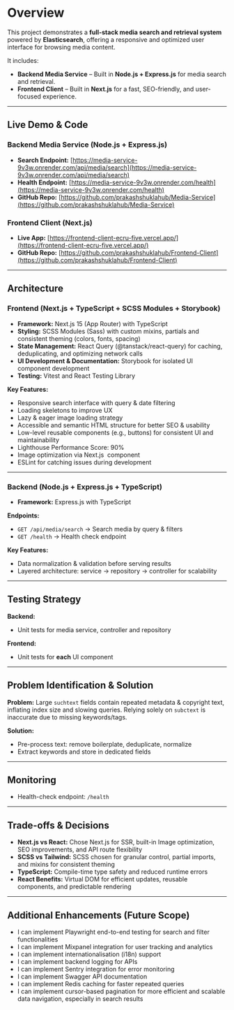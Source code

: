 # Overview

This project demonstrates a **full-stack media search and retrieval system** powered by **Elasticsearch**, offering a responsive and optimized user interface for browsing media content.

It includes:

- **Backend Media Service** – Built in **Node.js + Express.js** for media search and retrieval.
- **Frontend Client** – Built in **Next.js** for a fast, SEO-friendly, and user-focused experience.

---

## Live Demo & Code

### Backend Media Service (Node.js + Express.js)

- **Search Endpoint:** [https://media-service-9v3w.onrender.com/api/media/search](https://media-service-9v3w.onrender.com/api/media/search)
- **Health Endpoint:** [https://media-service-9v3w.onrender.com/health](https://media-service-9v3w.onrender.com/health)
- **GitHub Repo:** [https://github.com/prakashshuklahub/Media-Service](https://github.com/prakashshuklahub/Media-Service)

### Frontend Client (Next.js)

- **Live App:** [https://frontend-client-ecru-five.vercel.app/](https://frontend-client-ecru-five.vercel.app/)
- **GitHub Repo:** [https://github.com/prakashshuklahub/Frontend-Client](https://github.com/prakashshuklahub/Frontend-Client)

---

## Architecture

### Frontend (Next.js + TypeScript + SCSS Modules + Storybook)

- **Framework:** Next.js 15 (App Router) with TypeScript
- **Styling:** SCSS Modules (Sass) with custom mixins, partials and consistent theming (colors, fonts, spacing)
- **State Management:** React Query (@tanstack/react-query) for caching, deduplicating, and optimizing network calls
- **UI Development & Documentation:** Storybook for isolated UI component development
- **Testing:** Vitest and React Testing Library

**Key Features:**

- Responsive search interface with query & date filtering
- Loading skeletons to improve UX
- Lazy & eager image loading strategy
- Accessible and semantic HTML structure for better SEO & usability
- Low-level reusable components (e.g., buttons) for consistent UI and maintainability
- Lighthouse Performance Score: 90%
- Image optimization via Next.js <Image> component
- ESLint for catching issues during development

---

### Backend (Node.js + Express.js + TypeScript)

- **Framework:** Express.js with TypeScript

**Endpoints:**

- `GET /api/media/search` → Search media by query & filters
- `GET /health` → Health check endpoint

**Key Features:**

- Data normalization & validation before serving results
- Layered architecture: service → repository → controller for scalability

---

## Testing Strategy

**Backend:**

- Unit tests for media service, controller and repository

**Frontend:**

- Unit tests for **each** UI component

---

## Problem Identification & Solution

**Problem:**
Large `suchtext` fields contain repeated metadata & copyright text, inflating index size and slowing queries.
Relying solely on `subctext` is inaccurate due to missing keywords/tags.

**Solution:**

- Pre-process text: remove boilerplate, deduplicate, normalize
- Extract keywords and store in dedicated fields

---

## Monitoring

- Health-check endpoint: `/health`

---

## Trade-offs & Decisions

- **Next.js vs React:** Chose Next.js for SSR, built-in Image optimization, SEO improvements, and API route flexibility
- **SCSS vs Tailwind:** SCSS chosen for granular control, partial imports, and mixins for consistent theming
- **TypeScript:** Compile-time type safety and reduced runtime errors
- **React Benefits:** Virtual DOM for efficient updates, reusable components, and predictable rendering

---

## Additional Enhancements (Future Scope)

- I can implement Playwright end-to-end testing for search and filter functionalities  
- I can implement Mixpanel integration for user tracking and analytics  
- I can implement internationalisation (i18n) support  
- I can implement backend logging for APIs  
- I can implement Sentry integration for error monitoring  
- I can implement Swagger API documentation  
- I can implement Redis caching for faster repeated queries  
- I can implement cursor-based pagination for more efficient and scalable data navigation, especially in search results  

